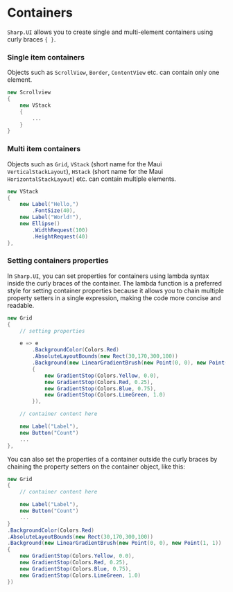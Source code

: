 # Containers

`Sharp.UI` allows you to create single and multi-element containers using curly braces `{ }`.

### Single item containers

Objects such as `ScrollView`, `Border`, `ContentView` etc. can contain only one element.

```cs
new Scrollview
{
    new VStack
    {
        ...
    }
}
```

### Multi item containers

Objects such as `Grid`, `VStack` (short name for the Maui `VerticalStackLayout`), `HStack` (short name for the Maui `HorizontalStackLayout`) etc. can contain multiple elements.

```cs
new VStack
{
    new Label("Hello,")
        .FontSize(40),
    new Label("World!"),
    new Ellipse()
        .WidthRequest(100)
        .HeightRequest(40)
},
```

### Setting containers properties

In `Sharp.UI`, you can set properties for containers using lambda syntax inside the curly braces of the container. The lambda function is a preferred style for setting container properties because it allows you to chain multiple property setters in a single expression, making the code more concise and readable.


```cs
new Grid
{
    // setting properties

    e => e
        .BackgroundColor(Colors.Red)
        .AbsoluteLayoutBounds(new Rect(30,170,300,100))
        .Background(new LinearGradientBrush(new Point(0, 0), new Point(1, 1))
        {
            new GradientStop(Colors.Yellow, 0.0),
            new GradientStop(Colors.Red, 0.25),
            new GradientStop(Colors.Blue, 0.75),
            new GradientStop(Colors.LimeGreen, 1.0)
        }),

    // container content here

    new Label("Label"),
    new Button("Count")
    ...
},
```

You can also set the properties of a container outside the curly braces by chaining the property setters on the container object, like this:

```cs
new Grid
{
    // container content here

    new Label("Label"),
    new Button("Count")
    ...
}
.BackgroundColor(Colors.Red)
.AbsoluteLayoutBounds(new Rect(30,170,300,100))
.Background(new LinearGradientBrush(new Point(0, 0), new Point(1, 1))
{
    new GradientStop(Colors.Yellow, 0.0),
    new GradientStop(Colors.Red, 0.25),
    new GradientStop(Colors.Blue, 0.75),
    new GradientStop(Colors.LimeGreen, 1.0)
})
```
